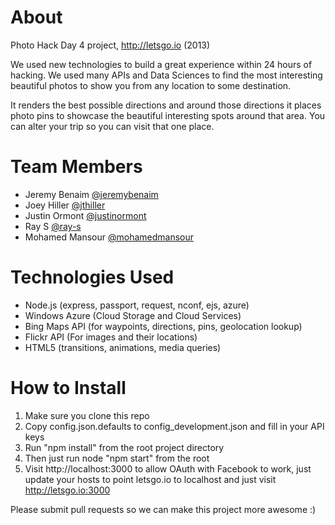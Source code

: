 About
====

Photo Hack Day 4 project, http://letsgo.io (2013)

We used new technologies to build a great experience within 24 hours of hacking.
We used many APIs and Data Sciences to find the most interesting beautiful photos
to show you from any location to some destination.

It renders the best possible directions and around those directions it places
photo pins to showcase the beautiful interesting spots around that area. You
can alter your trip so you can visit that one place.

Team Members
============

* Jeremy Benaim [@jeremybenaim](http://github.com/jeremybenaim)
* Joey Hiller [@jthiller](http://github.com/jthiller)
* Justin Ormont [@justinormont](http://github.com/justinormont)
* Ray S [@ray-s](http://github.com/ray-s)
* Mohamed Mansour [@mohamedmansour](http://github.com/mohamedmansour)

Technologies Used
=================

* Node.js (express, passport, request, nconf, ejs, azure)
* Windows Azure (Cloud Storage and Cloud Services)
* Bing Maps API (for waypoints, directions, pins, geolocation lookup)
* Flickr API (For images and their locations)
* HTML5 (transitions, animations, media queries)

How to Install
==============

1. Make sure you clone this repo
2. Copy config.json.defaults to config_development.json and fill in your API keys
3. Run "npm install" from the root project directory
4. Then just run node "npm start" from the root
5. Visit http://localhost:3000 to allow OAuth with Facebook to work, just update your hosts to point letsgo.io to localhost and just visit http://letsgo.io:3000

Please submit pull requests so we can make this project more awesome :)
